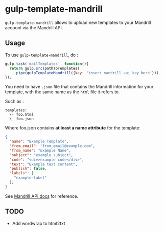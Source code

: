 # gulp-template-mandrill

`gulp-template-mandrill` allows to upload new templates to your Mandrill account via the Mandrill API.

## Usage

To use `gulp-template-mandrill`, do :

```javascript
gulp.task('mailTemplates', function(){
  return gulp.src(pathToTemplates)
    .pipe(gulpTemplateMandrill({key: 'insert mandrill api key here'}));
});
```

You need to have `.json` file that contains the Mandrill information for your template, with the same name as the `html` file it refers to.

Such as :

```
templates:
  \- foo.html
  \- foo.json
```

Where foo.json contains **at least a name attribute** for the template:

```json
{
  "name": "Example Template",
  "from_email": "from_email@example.com",
  "from_name": "Example Name",
  "subject": "example subject",
  "code": "<div>example code</div>",
  "text": "Example text content",
  "publish": false,
  "labels": [
    "example-label"
  ];
}
```

See [Mandrill API docs](https://mandrillapp.com/api/docs/templates.nodejs.html) for reference.

## TODO

- Add wordwrap to html2txt
